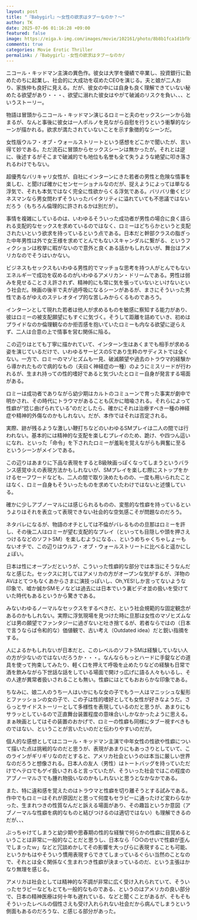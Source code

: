 ```yaml
---
layout: post
title: "『Babygirl』～女性の欲求はタブーなのか？～"
author: TK
date: 2025-07-06 01:16:28 +09:00
featured: false
image: https://eiga.k-img.com/images/movie/102161/photo/8b8b1fca1d1bfbf9/640.jpg?1739410474
comments: true
categories: Movie Erotic Thriller
permalink: /『Babygirl』-女性の欲求はタブーなのか/
---
```

ニコール・キッドマン主演の異色作。彼女は大学を優績で卒業し、投資銀行に勤めたのちに起業し、社会的に大成功を収めたCEOを演じる。夫と娘が二人おり、家族仲も良好に見える。だが、彼女の中には自身も良く理解できていない秘めたる欲望があり・・・、欲望に溺れた彼女はやがて破滅のリスクを負い、、、というストーリー。

物語は冒頭からニコール・キッドマン演じるロミーと夫のセックスシーンから始まるが、なんと事後に彼女は一人ポルノを見ながら自慰を行うという衝撃的なシーンが描かれる。欲求が満たされていないことを示す象徴的なシーンだ。

女性版ウルフ・オブ・ウォールストリートという感想をどこかで聞いたが、言い得て妙である。ただ流石に冒頭からセックスシーンは無かったが。それとは逆に、後述するがそこまで破滅的でも地位も名誉も全て失うような絶望に叩き落されるわけでもない。

超優秀なバリキャリ女性が、自社にインターンにきた若者の男性と危険な情事を楽しむ、と聞けば確かにセンセーショナルなのだが、捉えようによっては単なる浮気で、それも本気ではなく完全に性欲からくる浮気である。バリバリ働くビジネスマンなら男女問わずそういったバイタリティに溢れていても不思議ではないだろう（もちろん倫理的に許されるかは別だが）。

事情を複雑にしているのは、いわゆるそういった成功者が男性の場合に良く語られる支配的なセックスを求めているのではなく、ロミーはどちらかというと支配されたいという欲求を持っているという点である。日本だと幹部クラスの脂ぎった中年男性は外で女王様を求めてとんでもないスキャンダルに繋がる、というフィクションは枚挙に暇がないので意外と良くある話かもしれないが、舞台はアメリカなのでそうはいかない。

ビジネスもセックスもいわゆる男性的でマッチョな思考を持つ人がとんでもないエネルギーで成功を収めるのがいわゆるアメリカン・ドリームである。男性は弱みを見せることさえ許されず、精神的にも常に気を張っていないといけないという社会だ。映画の後半で夫が過呼吸になるシーンがあるが、まさにそういった男性であるがゆえのステレオタイプ的な苦しみからくるものであろう。

インターンとして現れた若者は他人が求めるものを敏感に察知する能力があり、彼はロミーの被支配願望にもすぐに気づく。そうして距離を詰めていき、初めはプライドなのか倫理観なのか拒否感を抱いていたロミーも内なる欲望に逆らえず、二人は合意の上で情事を営む関係に陥る。

この辺りはとても丁寧に描かれていて、インターン生はあくまでも相手が求める姿を演じているだけで、いわゆるサービスのSであり生粋のサディストでは全くない。一方で、ロミーのマゾヒズムも一見、破滅願望や過去のトラウマ的経験から導かれたもので病的なもの（夫曰く神経症の一種）のようにミスリードが行われるが、生まれ持っての性的嗜好であると気づいたとロミー自身が発言する場面がある。

ロミーは成功者でありながら幼少期はカルトのコミューンで育った事実が劇中で明かされ、その時代にトラウマがあることも仄かに暗喩される。それらによって性癖が“捻じ曲げられている”のだとしたら、確かにそれは治療すべき一種の神経症や精神的外傷なのかもしれない。だが、本作ではそれは否定される。

実際、跡が残るような激しい鞭打ちなどのいわゆるSMプレイは二人の間では行われない。基本的には精神的な支配を楽しむプレイのため、跪け、や四つん這いになれ、といった「命令」を下されたロミーが羞恥を覚えながらも興奮に至るというシーンがメインである。

この辺りはあまりに下品な表現をするとB級映画っぽくなってしまうというバランス感覚ゆえの表現方法かもしれないが、SMプレイを楽しむ際にストップをかけるセーフワードなども、二人の間で取り決めたものの、一度も用いられたことはなく、ロミー自身もそういったものを求めていたわけではないと述懐している。

確かに少しアブノーマルには感じられるものの、変態的な性癖を持っているというよりはそれを表立って表現できない社会的な空気感こそが問題なのだろう。

ネタバレになるが、物語のオチとしては不倫がバレるものの旦那はロミーを許し、その後二人はロミーが望む支配的なプレイ（といっても目隠しや頭を押さえつけるなどのソフトSM）を楽しむようになる、、というめちゃくちゃしょーもないオチで、この辺りはウルフ・オブ・ウォールストリートに比べると遥かにしょぼい。

日本は性にオープンだというが、こういった性癖的な部分では本当にそうなんだなと感じた。セックスに対してはアメリカの方がオープンな気がするが、洋物のAVはとてつもなくあからさまに演技っぽいし、Oh,YES!しか言ってないような印象で、嘘か誠かSMモノなどは過去には日本でいう裏ビデオ並の扱いを受けていた時代もあるというから驚きである。

みないわゆるノーマルなセックスをするべきだ、という社会規範的な固定観念があるのかもしれない。実際に浮気現場を見つけた時に旦那は女性のマゾヒズムなどは男の願望でファンタジーに過ぎないと吐き捨てるが、若者ならではの（日本で言うならば令和的な）価値観で、古い考え（Outdated idea）だと鋭い指摘をする。

人によるかもしれないが日本だと、このレベルのソフトSMは経験していない人の方が少ないのではないだろうか・・・。なんならもっとハードに手錠などの道具を使って拘束してみたり、軽く口を押えて呼吸を止めたりなどの経験も日常で酒を飲みながら下世話な話をしている場面で開けっ広げに語る人々もいるし、その人達が異常者扱いされることも無い。性癖にはとてもおおらかな印象である。

ちなみに、娘二人のうち一人はいかにもな女の子でもう一人はマニッシュな髪形とファッションの女の子で、この子は性的嗜好としても女性が好きなようだ。さらっとサイドストーリーとして多様性を表現しているのだと思うが、あまりにもサラッとしているので正直舞台装置程度の意味合いしかなかったように思える。まぁ映画としてはその装置のおかげで、ロミーの性癖も同様にタブー視すべきものではない、ということが言いたいのだと伝わりやすいのだが。

個人的な感想としてはニコール・キッドマン主演で中年女性の性欲や性癖について描いた点は挑戦的なのだと思うが、表現があまりにもあっさりとしていて、このラインがギリギリなのだとすると、アメリカ社会というのは本当に厳しい世界なのだろうと想像される。日本人の友人（男性）はトートバッグを持っていただけでヘテロでもゲイ扱いされると言っていたが、そういった社会ではこの程度のアブノーマルさでも腫れ物扱いなのかもしれないと思うとなかなかである。

また、特に違和感を覚えたのはトラウマと性癖を切り離そうとする試みである。作中でもロミーはそれが原因だと思って何度もセラピーに通ったけど変わらなかった、生まれつきの性質なんだと訴える場面があり、その趣旨というか意図（アブノーマルな性癖を病的なものと結びつけるのは適切ではない）も理解できるのだが、、、

ぶっちゃけてしまうと幼少期や思春期の性的な経験で何らかの性癖に目覚めるということは非常に一般的なことだと思うし、日本なら「○○のせいで性癖が歪んでしまったｗ」などと冗談めかしてその影響を大っぴらに表現することも可能、というかもはやそういう慣用表現すらできてしまっているぐらい当然のことなので、それとは全く関係なく生まれつき性癖が決まっているのだ、という主張はかなり無理を感じる。

アメリカは社会としては精神的な不調が非常に広く受け入れられていて、そういったセラピーなどもとても一般的なものである、というのはアメリカの良い部分で、日本の精神医療は何十年も遅れている、などと聞くことがあるが、そもそもそういったレベルの個性さえも受け入れられない社会だから病んでしまうという側面もあるのだろうな、と感じる部分があった。
